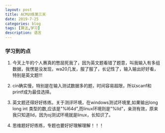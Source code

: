 ```yaml
---
layout: post
title: ACM训练第三天
date: 2019-7-25
categories: blog
tags: [算法,学习]
description: 语言
---
```

### 学习到的点
1. 今天上午的个人赛真的憋屈死我了，因为英文题看错了题意，叫我输入有多组数据，我愣是没发现，wa20几发，服了服了，长记性了，输入输出好好看，特别是英文题!!!

2. cin确实慢，特别是在输入测试数据多的题，时间容易超限，所以scanf和printf成为最佳选择。

3. 英文题还得好好练练。关于测评环境，在windows测试环境里,如果输出long long int 类型的数,应该是"%I64d",而linux环境则是"%lld"，亲测有效，原来我只知道lld，因为oj测试环境就是linux，长知识了。


4. 思维题好好练练，专题也要好好理解理解！！！










